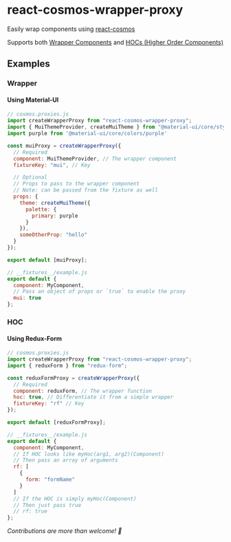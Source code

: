 # react-cosmos-wrapper-proxy

Easily wrap components using [react-cosmos](https://github.com/react-cosmos/react-cosmos)

Supports both [Wrapper Components](#wrapper) and [HOCs (Higher Order Components)](#hoc)

## Examples

### Wrapper

#### Using Material-UI

```js
// cosmos.proxies.js
import createWrapperProxy from "react-cosmos-wrapper-proxy";
import { MuiThemeProvider, createMuiTheme } from "@material-ui/core/styles";
import purple from '@material-ui/core/colors/purple'

const muiProxy = createWrapperProxy({
  // Required
  component: MuiThemeProvider, // The wrapper component
  fixtureKey: "mui", // Key

  // Optional
  // Props to pass to the wrapper component
  // Note: can be passed from the fixture as well
  props: {
    theme: createMuiTheme({
      palette: {
        primary: purple
      }
    }),
    someOtherProp: "hello"
  }
});

export default [muiProxy];
```

```js
// __fixtures__/example.js
export default {
  component: MyComponent,
  // Pass an object of props or `true` to enable the proxy
  mui: true
};
```

### HOC

#### Using Redux-Form

```js
// cosmos.proxies.js
import createWrapperProxy from "react-cosmos-wrapper-proxy";
import { reduxForm } from "redux-form";

const reduxFormProxy = createWrapperProxy({
  // Required
  component: reduxForm, // The wrapper function
  hoc: true, // Differentiate it from a simple wrapper
  fixtureKey: "rf" // Key
});

export default [reduxFormProxy];
```

```js
// __fixtures__/example.js
export default {
  component: MyComponent,
  // If HOC looks like myHoc(arg1, arg2)(Component)
  // Then pass an array of arguments
  rf: [
    {
      form: "formName"
    }
  ]
  // If the HOC is simply myHoc(Component)
  // Then just pass true
  // rf: true
};
```

_Contributions are more than welcome! :beers:_
